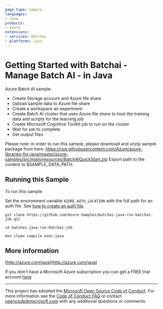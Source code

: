 ```yaml
---
page_type: sample
languages:
- java
products:
- azure
extensions:
- services: Batchai
- platforms: java
---
```


# Getting Started with Batchai - Manage Batch AI - in Java #


  Azure Batch AI sample.
   - Create Storage account and Azure file share
   - Upload sample data to Azure file share
   - Create a workspace an experiment
   - Create Batch AI cluster that uses Azure file share to host the training data and scripts for the learning job
   - Create Microsoft Cognitive Toolkit job to run on the cluster
   - Wait for job to complete
   - Get output files
 
  Please note: in order to run this sample, please download and unzip sample package from here: https://raw.githubusercontent.com/Azure/azure-libraries-for-java/master/azure-samples/src/main/resources/BatchAIQuickStart.zip
  Export path to the content to $SAMPLE_DATA_PATH.
 

## Running this Sample ##

To run this sample:

Set the environment variable `AZURE_AUTH_LOCATION` with the full path for an auth file. See [how to create an auth file](https://github.com/Azure/azure-libraries-for-java/blob/master/AUTH.md).

    git clone https://github.com/Azure-Samples/batchai-java-run-batchai-job.git

    cd batchai-java-run-batchai-job

    mvn clean compile exec:java

## More information ##

[http://azure.com/java](http://azure.com/java)

If you don't have a Microsoft Azure subscription you can get a FREE trial account [here](http://go.microsoft.com/fwlink/?LinkId=330212)

---

This project has adopted the [Microsoft Open Source Code of Conduct](https://opensource.microsoft.com/codeofconduct/). For more information see the [Code of Conduct FAQ](https://opensource.microsoft.com/codeofconduct/faq/) or contact [opencode@microsoft.com](mailto:opencode@microsoft.com) with any additional questions or comments.
